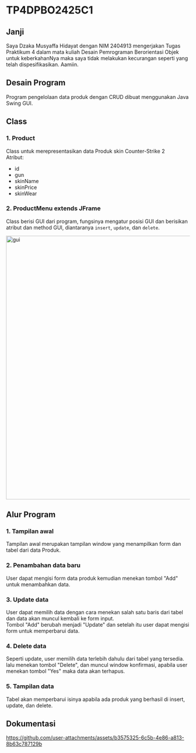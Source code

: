 # TP4DPBO2425C1
## Janji
Saya Dzaka Musyaffa Hidayat dengan NIM 2404913 mengerjakan Tugas Praktikum 4 dalam mata kuliah Desain Pemrograman Berorientasi Objek untuk keberkahanNya maka saya tidak melakukan kecurangan seperti yang telah dispesifikasikan. Aamiin.

## Desain Program
Program pengelolaan data produk dengan CRUD dibuat menggunakan Java Swing GUI.

## Class  

### 1. Product  
Class untuk merepresentasikan data Produk skin Counter-Strike 2  
Atribut:
- id  
- gun
- skinName
- skinPrice
- skinWear  

### 2. ProductMenu extends JFrame  
Class berisi GUI dari program, fungsinya mengatur posisi GUI dan berisikan atribut dan method GUI, diantaranya ``insert``, ``update``, dan ``delete``.  

<img width="800" height="721" alt="gui" src="https://github.com/user-attachments/assets/fbfa2e98-4599-4397-abdf-d27f6657e077" />

## Alur Program   
### 1. Tampilan awal  
Tampilan awal merupakan tampilan window yang menampilkan form dan tabel dari data Produk.  

### 2. Penambahan data baru  
User dapat mengisi form data produk kemudian menekan tombol "Add" untuk menambahkan data.  

### 3. Update data  
User dapat memilih data dengan cara menekan salah satu baris dari tabel dan data akan muncul kembali ke form input.  
Tombol "Add" berubah menjadi "Update" dan setelah itu user dapat mengisi form untuk memperbarui data.  

### 4. Delete data  
Seperti update, user memilih data terlebih dahulu dari tabel yang tersedia.  
lalu menekan tombol "Delete", dan muncul window konfirmasi, apabila user menekan tombol "Yes" maka data akan terhapus.  

### 5. Tampilan data  
Tabel akan memperbarui isinya apabila ada produk yang berhasil di insert, update, dan delete.  

## Dokumentasi

https://github.com/user-attachments/assets/b3575325-6c5b-4e86-a813-8b63c787129b



